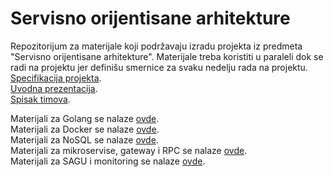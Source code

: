 # Servisno orijentisane arhitekture

Repozitorijum za materijale koji podržavaju izradu projekta iz predmeta "Servisno orijentisane arhitekture". Materijale treba koristiti u paraleli dok se radi na projektu jer definišu smernice za svaku nedelju rada na projektu.  
<a href='https://docs.google.com/document/d/1S25LongXcWjNz4SIsnHw2aSvQPwRmKYo5iXhV8sSUAs/edit'>Specifikacija projekta</a>.  
<a href='https://docs.google.com/presentation/d/1UZya8ywAeOozDKeEDMFS3IOJMcELQUzK/edit?rtpof=true&sd=true'>Uvodna prezentacija</a>.  
<a href='https://docs.google.com/spreadsheets/d/1IaycFUKvHsfi4cF8KV3DRMlh1QAr0VFRNddiYw0kuZs/edit#gid=0'>Spisak timova</a>.    

Materijali za Golang se nalaze <a href='https://github.com/lukaDoric/SOA/blob/main/S1'>ovde</a>.  
Materijali za Docker se nalaze <a href='https://github.com/lukaDoric/SOA/blob/main/S2'>ovde</a>.  
Materijali za NoSQL se nalaze <a href='https://github.com/lukaDoric/SOA/tree/main/S3'>ovde</a>.  
Materijali za mikroservise, gateway i RPC se nalaze <a href='https://github.com/lukaDoric/SOA/tree/main/S4'>ovde</a>.  
Materijali za SAGU i monitoring se nalaze <a href='https://github.com/lukaDoric/SOA/tree/main/S5'>ovde</a>.
